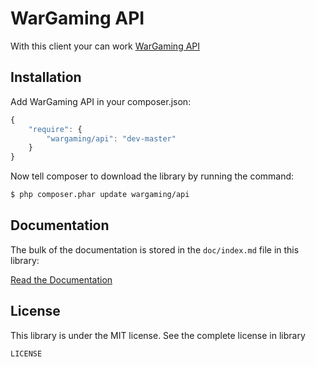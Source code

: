 WarGaming API
=============

With this client your can work [WarGaming API](https://ru.wargaming.net/developers/)

Installation
------------

Add WarGaming API in your composer.json:

```js
{
    "require": {
        "wargaming/api": "dev-master"
    }
}
```

Now tell composer to download the library by running the command:

``` bash
$ php composer.phar update wargaming/api
```

Documentation
-------------

The bulk of the documentation is stored in the `doc/index.md` file in this library:

[Read the Documentation](doc/index.md)

License
-------

This library is under the MIT license. See the complete license in library

```
LICENSE
```